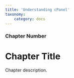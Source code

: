 ```yaml
---
title: 'Understanding cPanel'
taxonomy:
    category: docs
---
```


### Chapter Number

# Chapter Title

Chapter description.